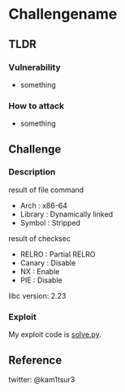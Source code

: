 # Challengename

## TLDR
### Vulnerability
* something
### How to attack
* something

## Challenge
### Description
result of file command
* Arch    : x86-64
* Library : Dynamically linked
* Symbol  : Stripped

result of checksec
* RELRO  : Partial RELRO
* Canary : Disable
* NX     : Enable
* PIE    : Disable

libc version: 2.23
### Exploit 
My exploit code is [solve.py](https://github.com/kam1tsur3/2021_CTF/blob/master/xxx/pwn/xxx/solve.py).

## Reference

twitter: @kam1tsur3
